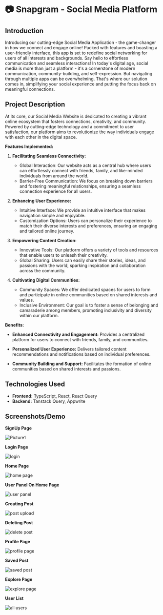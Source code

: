 # 📷 Snapgram - Social Media Platform

## Introduction 
Introducing our cutting-edge Social Media Application - the game-changer in how we connect and engage online! Packed with features and boasting a user-friendly interface, this app is set to redefine social networking for users of all interests and backgrounds. Say hello to effortless communication and seamless interactions! 
In today's digital age, social media is more than just a platform - it's a cornerstone of modern communication, community-building, and self-expression. But navigating through multiple apps can be overwhelming. That's where our solution comes in, simplifying your social experience and putting the focus back on meaningful connections. 

## Project Description

At its core, our Social Media Website is dedicated to creating a vibrant online ecosystem that fosters connections, creativity, and community. Powered by cutting-edge technology and a commitment to user satisfaction, our platform aims to revolutionize the way individuals engage with each other in the digital space. 
 
**Features Implemented:**
1. **Facilitating Seamless Connectivity:**
    - Global Interaction: Our website acts as a central hub where users can effortlessly connect with friends, family, and like-minded individuals from around the world.
    - Barrier-Free Communication: We focus on breaking down barriers and fostering meaningful relationships, ensuring a seamless connection experience for all users.

2. **Enhancing User Experience:**
    - Intuitive Interface: We provide an intuitive interface that makes navigation simple and enjoyable.
    - Customization Options: Users can personalize their experience to match their diverse interests and preferences, ensuring an engaging and tailored online journey.

3. **Empowering Content Creation:**
    - Innovative Tools: Our platform offers a variety of tools and resources that enable users to unleash their creativity.
    - Global Sharing: Users can easily share their stories, ideas, and passions with the world, sparking inspiration and collaboration across the community.

4. **Cultivating Digital Communities:**
      -  Community Spaces: We offer dedicated spaces for users to form and participate in online communities based on shared interests and values.
      -  Inclusive Environment: Our goal is to foster a sense of belonging and camaraderie among members, promoting inclusivity and diversity within our platform.



**Benefits:**
- **Enhanced Connectivity and Engagement:**
Provides a centralized platform for users to connect with friends, family, and communities. 
 
- **Personalized User Experience:** 
Delivers tailored content recommendations and notifications based on individual preferences. 
 
- **Community Building and Support:** 
Facilitates the formation of online communities based on shared interests and passions.


## Technologies Used

- **Frontend:** TypeScript, React, React Query
- **Backend:** Tanstack Query, Appwrite
 
## Screenshots/Demo
**SignUp Page**

![Picture1](https://github.com/user-attachments/assets/c115b74a-948a-462f-9733-46cda819bef1)

**Login Page**

![login](https://github.com/user-attachments/assets/1d8d035f-5c23-44f2-a727-1ccb226988b4)

**Home Page**

![home page](https://github.com/user-attachments/assets/1ceb6a4b-88b5-4638-997a-f834626d8a3c)

**User Panel On Home Page**

![user panel](https://github.com/user-attachments/assets/23827031-38cf-4ff0-a02a-30388109cba4)

**Creating Post**

![post upload](https://github.com/user-attachments/assets/091a2f69-8c9c-4002-9736-eb24d4297998)

**Deleting Post**

![delete post](https://github.com/user-attachments/assets/5067b5ed-d1ee-4991-8fba-019ab963e529)

**Profile Page**

![profile page](https://github.com/user-attachments/assets/4578a2f4-49b6-448c-8d4a-60726abb14e9)

**Saved Post**

![saved post](https://github.com/user-attachments/assets/77adecad-897c-4fc8-bc35-348e3bbabe78)

**Explore Page**

![explore page](https://github.com/user-attachments/assets/7609a5db-656a-468f-a410-4f99997f09ec)

**User List**

![all users](https://github.com/user-attachments/assets/807c1583-faa4-4675-9e88-8a4cd13ced42)






